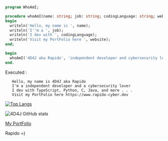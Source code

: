 
``` pascal
program WhoAmI;

procedure whoAmI(name: string; job: string; codingLanguage: string; website: string);
begin
  writeln('Hello, my name is ', name);
  writeln('I''m a ', job);
  writeln('I dev with ', codingLanguage);
  writeln('Visit my PortFolio here ', website);
end;

begin
  whoAmI('4D4J aka Rapido', 'independent developer and cybersecurity lover', 'TypeScript, Python, C, Java, and more . . .', 'https://www.rapido-cyber.dev');
end.
 ```
 
 Executed : 
 ```
    Hello, my name is 4D4J aka Rapido
    I'm a independent developer and a cybersecurity lover
    I dev with TypeScript, Python, C, Java, and more . . .
    Visit my PortFolio here https://www.rapido-cyber.dev

 ```







[![Top Langs](https://github-readme-stats.vercel.app/api/top-langs/?username=4D4J&layout=compact&theme=dark&title_color=blue&locale=en&show_icons=true)](https://github.com/4D4J/github-readme-stats)

![4D4J GitHub stats](https://github-readme-stats.vercel.app/api?username=4D4J&show_icons=true&theme=radical)

[My PortFolio](https://www.rapido-cyber.dev)

Rapido =)
